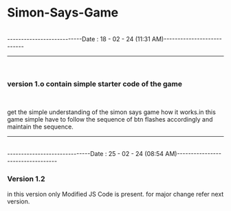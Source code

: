 # Simon-Says-Game
<br>---------------------------Date : 18 - 02 - 24 (11:31 AM)---------------------------<br>

<hr>
<br> <h3>version 1.o contain simple starter code of the game</h3> 
<br> <p>get the simple understanding of the simon says game how it works.in this game simple have to follow the sequence of btn flashes accordingly and maintain the sequence.</p>


<hr>
<br>------------------------------Date : 25 - 02 - 24 (08:54 AM)----------------------------------<br>
<h3>Version 1.2 </h3>
<p> in this version only Modified JS Code is present. for major change refer next version.</p>


